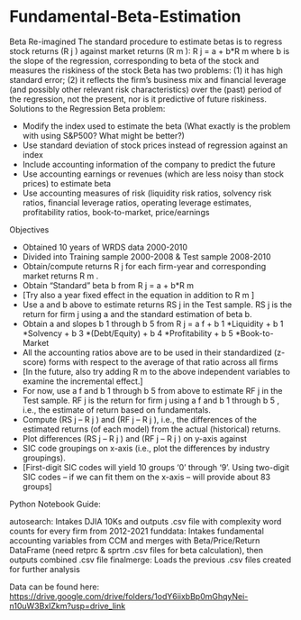 # Fundamental-Beta-Estimation
Beta Re-imagined
The standard procedure to estimate betas is to regress stock returns (R j ) against market returns (R m ):
R j = a + b*R m
where b is the slope of the regression, corresponding to beta of the stock and measures the
riskiness of the stock
Beta has two problems: (1) it has high standard error; (2) it reflects the firm’s business mix and financial
leverage (and possibly other relevant risk characteristics) over the (past) period of the regression, not
the present, nor is it predictive of future riskiness.
Solutions to the Regression Beta problem:
- Modify the index used to estimate the beta (What exactly is the problem with using S&P500? What might be better?)
- Use standard deviation of stock prices instead of regression against an index
- Include accounting information of the company to predict the future
- Use accounting earnings or revenues (which are less noisy than stock prices) to estimate beta
- Use accounting measures of risk (liquidity risk ratios, solvency risk ratios, financial leverage ratios, operating leverage estimates, profitability ratios, book-to-market, price/earnings

Objectives
- Obtained 10 years of WRDS data 2000-2010
- Divided into Training sample 2000-2008 &amp; Test sample 2008-2010
- Obtain/compute returns R j for each firm-year and corresponding market returns R m .
- Obtain “Standard” beta b from R j = a + b*R m
- [Try also a year fixed effect in the equation in addition to R m ]
- Use a and b above to estimate returns RS j in the Test sample. RS j is the return for firm j
using a and the standard estimation of beta b.
- Obtain a and slopes b 1 through b 5 from R j = a f + b 1 *Liquidity + b 1 *Solvency + b 3 *(Debt/Equity) + b 4 *Profitability + b 5 *Book-to-Market
- All the accounting ratios above are to be used in their standardized (z-score) forms with respect to the average of that ratio across all firms
- [In the future, also try adding R m to the above independent variables to examine the incremental effect.]
- For now, use a f and b 1 through b 5 from above to estimate RF j in the Test sample. RF j is the return for firm j using a f and b 1 through b 5 , i.e., the estimate of return based on fundamentals.
- Compute (RS j – R j ) and (RF j – R j ), i.e., the differences of the estimated returns (of each model) from the actual (historical) returns.
- Plot differences (RS j – R j ) and (RF j – R j ) on y-axis against
- SIC code groupings on x-axis (i.e., plot the differences by industry groupings).
- [First-digit SIC codes will yield 10 groups ‘0’ through ‘9’. Using two-digit SIC codes – if we can fit them on the x-axis – will provide about 83 groups]

Python Notebook Guide:

autosearch: Intakes DJIA 10Ks and outputs .csv file with complexity word counts for every firm from 2012-2021
funddata: Intakes fundamental accounting variables from CCM and merges with Beta/Price/Return DataFrame (need retprc & sprtrn .csv files for beta calculation), then outputs combined .csv file
finalmerge: Loads the previous .csv files created for further analysis

Data can be found here: https://drive.google.com/drive/folders/1odY6iixbBp0mGhqyNei-n10uW3BxIZkm?usp=drive_link
